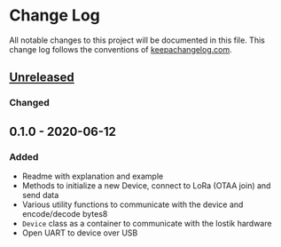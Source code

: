 # Change Log
All notable changes to this project will be documented in this file. This change log follows the conventions of [keepachangelog.com](http://keepachangelog.com/).

## [Unreleased]
### Changed

## 0.1.0 - 2020-06-12
### Added
- Readme with explanation and example
- Methods to initialize a new Device, connect to LoRa (OTAA join) and send data
- Various utility functions to communicate with the device and encode/decode bytes8
- `Device` class as a container to communicate with the lostik hardware
- Open UART to device over USB

[Unreleased]: https://github.com/ClockworksIO/lostik/compare/0.1.0...HEAD
[0.1.0]: https://github.com/ClockworksIO/lostik/releases/tag/v0.1.0
